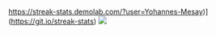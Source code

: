 




















https://streak-stats.demolab.com/?user=Yohannes-Mesay)](https://git.io/streak-stats)
![](https://github-readme-streak-stats.herokuapp.com/?user=Yohannes-Mesay&theme=dark&hide_border=false)<br/>
